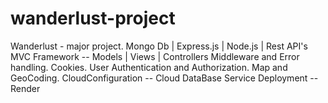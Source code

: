 # wanderlust-project
Wanderlust - major project.
Mongo Db | Express.js | Node.js | Rest API's 
MVC Framework -- Models | Views | Controllers
Middleware and Error handling.
Cookies.
User Authentication and Authorization.
Map and GeoCoding.
CloudConfiguration -- Cloud DataBase Service
Deployment -- Render
